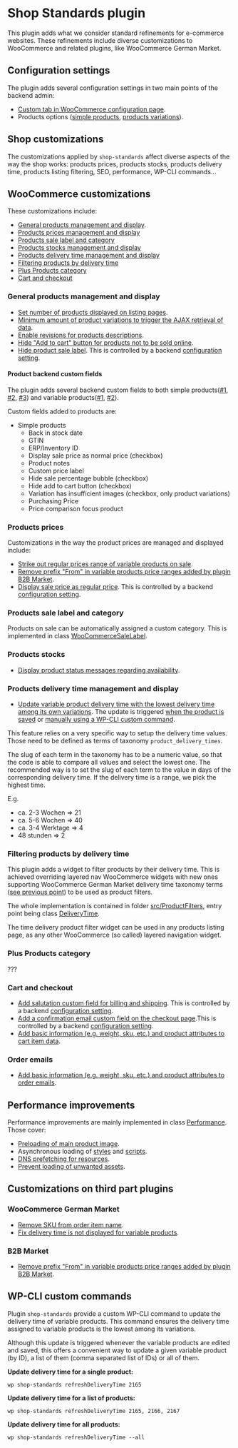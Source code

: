 # Shop Standards plugin

This plugin adds what we consider standard refinements for e-commerce websites. These refinements include diverse customizations to WooCommerce and related plugins, like WooCommerce German Market.

## Configuration settings

The plugin adds several configuration settings in two main points of the backend admin:
- [Custom tab in WooCommerce configuration page](https://github.com/netzstrategen/wordpress-shop-standards/blob/master/src/WooCommerce.php#L15).
- Products options ([simple products](https://github.com/netzstrategen/wordpress-shop-standards/blob/master/src/WooCommerce.php#L226), [products variations](https://github.com/netzstrategen/wordpress-shop-standards/blob/master/src/WooCommerce.php#L473)).

## Shop customizations

The customizations applied by `shop-standards` affect diverse aspects of the way the shop works: products prices, products stocks, products delivery time, products listing filtering, SEO, performance, WP-CLI commands...

## WooCommerce customizations
These customizations include:
- [General products management and display](#general-products-management-and-display).
- [Products prices management and display](#products-prices)
- [Products sale label and category](#products-sale-label-and-category)
- [Products stocks management and display](#products-stocks)
- [Products delivery time management and display](#products-delivery-time)
- [Filtering products by delivery time](#filtering-products-by-delivery-time)
- [Plus Products category](plus-products-category)
- [Cart and checkout](#cart-and-checkout)

### General products management and display
- [Set number of products displayed on listing pages](https://github.com/netzstrategen/wordpress-shop-standards/blob/master/src/WooCommerce.php#L188).
- [Minimum amount of product variations to trigger the AJAX retrieval of data](https://github.com/netzstrategen/wordpress-shop-standards/blob/master/src/WooCommerce.php#L133).
- [Enable revisions for products descriptions](https://github.com/netzstrategen/wordpress-shop-standards/blob/master/src/WooCommerce.php#L85).
- [Hide "Add to cart" button for products not to be sold online](https://github.com/netzstrategen/wordpress-shop-standards/blob/master/src/WooCommerce.php#L195).
- [Hide product sale label](https://github.com/netzstrategen/wordpress-shop-standards/blob/master/src/WooCommerce.php#L214). This is controlled by a backend [configuration setting](#configuration-settings).

#### Product backend custom fields

The plugin adds several backend custom fields to both simple products([#1](https://github.com/netzstrategen/wordpress-shop-standards/blob/a15cb7d86afc6a7808cee6e9177a0c2c604e6119/src/WooCommerce.php#L226), [#2](https://github.com/netzstrategen/wordpress-shop-standards/blob/a15cb7d86afc6a7808cee6e9177a0c2c604e6119/src/WooCommerce.php#L297), [#3](https://github.com/netzstrategen/wordpress-shop-standards/blob/a15cb7d86afc6a7808cee6e9177a0c2c604e6119/src/WooCommerce.php#L313)) and variable products([#1](https://github.com/netzstrategen/wordpress-shop-standards/blob/a15cb7d86afc6a7808cee6e9177a0c2c604e6119/src/WooCommerce.php#L473), [#2](https://github.com/netzstrategen/wordpress-shop-standards/blob/a15cb7d86afc6a7808cee6e9177a0c2c604e6119/src/WooCommerce.php#L535)).

Custom fields added to products are:
- Simple products
  - Back in stock date
  - GTIN
  - ERP/Inventory ID
  - Display sale price as normal price (checkbox)
  - Product notes
  - Custom price label
  - Hide sale percentage bubble (checkbox)
  - Hide add to cart button (checkbox)
  - Variation has insufficient images (checkbox, only product variations)
  - Purchasing Price
  - Price comparison focus product

### Products prices
Customizations in the way the product prices are managed and displayed include:
- [Strike out regular prices range of variable products on sale](https://github.com/netzstrategen/wordpress-shop-standards/blob/master/src/WooCommerce.php#L39).
- [Remove prefix "From" in variable products price ranges added by plugin B2B Market](https://github.com/netzstrategen/wordpress-shop-standards/blob/master/src/WooCommerce.php#L75).
- [Display sale price as regular price](https://github.com/netzstrategen/wordpress-shop-standards/blob/master/src/WooCommerce.php#L605). This is controlled by a backend [configuration setting](#configuration-settings).

### Products sale label and category
Products on sale can be automatically assigned a custom category. This is implemented in class [WooCommerceSaleLabel](https://github.com/netzstrategen/wordpress-shop-standards/blob/a15cb7d86afc6a7808cee6e9177a0c2c604e6119/src/WooCommerceSaleLabel.php#L13).

### Products stocks
- [Display product status messages regarding availability](https://github.com/netzstrategen/wordpress-shop-standards/blob/master/src/WooCommerce.php#L138).

### Products delivery time management and display
- [Update variable product delivery time with the lowest delivery time among its own variations](https://github.com/netzstrategen/wordpress-shop-standards/blob/master/src/Admin.php#L77). The update is triggered [when the product is saved](https://github.com/netzstrategen/wordpress-shop-standards/blob/a15cb7d86afc6a7808cee6e9177a0c2c604e6119/src/Plugin.php#L92) or [manually using a WP-CLI custom command](#wp-cli-custom-commands).

This feature relies on a very specific way to setup the delivery time values. Those need to be defined as terms of taxonomy `product_delivery_times`.

The slug of each term in the taxonomy has to be a numeric value, so that the code is able to compare all values and select the lowest one. The recommended way is to set the slug of each term to the value in days of the corresponding delivery  time. If the delivery time is a range, we pick the highest time.

E.g.
- ca. 2-3 Wochen => 21
- ca. 5-6 Wochen => 40
- ca. 3-4 Werktage => 4
- 48 stunden => 2

### Filtering products by delivery time
This plugin adds a widget to filter products by their delivery time. This is achieved overriding layered nav WooCommerce widgets with new ones supporting WooCommerce German Market delivery time taxonomy terms ([see previous point](products-delivery-time-management-and-display)) to be used as product filters.

The whole implementation is contained in folder [src/ProductFilters](https://github.com/netzstrategen/wordpress-shop-standards/tree/master/src/ProductFilters), entry point being class [DeliveryTime](https://github.com/netzstrategen/wordpress-shop-standards/blob/master/src/ProductFilters/DeliveryTime.php).

The time delivery product filter widget can be used in any products listing page, as any other WooCommerce (so called) layered navigation widget.

### Plus Products category
???

### Cart and checkout
- [Add salutation custom field for billing and shipping](https://github.com/netzstrategen/wordpress-shop-standards/blob/a15cb7d86afc6a7808cee6e9177a0c2c604e6119/src/WooCommerceSalutation.php#L54). This is controlled by a backend [configuration setting](https://github.com/netzstrategen/wordpress-shop-standards/blob/a15cb7d86afc6a7808cee6e9177a0c2c604e6119/src/WooCommerceSalutation.php#L33).
- [Add a confirmation email custom field on the checkout page](https://github.com/netzstrategen/wordpress-shop-standards/blob/a15cb7d86afc6a7808cee6e9177a0c2c604e6119/src/WooCommerceCheckout.php#L66).This is controlled by a backend [configuration setting](https://github.com/netzstrategen/wordpress-shop-standards/blob/a15cb7d86afc6a7808cee6e9177a0c2c604e6119/src/WooCommerceCheckout.php#L38).
- [Add basic information (e.g. weight, sku, etc.) and product attributes to cart item data](https://github.com/netzstrategen/wordpress-shop-standards/blob/a15cb7d86afc6a7808cee6e9177a0c2c604e6119/src/WooCommerce.php#L673).

### Order emails
- [Add basic information (e.g. weight, sku, etc.) and product attributes to order emails](https://github.com/netzstrategen/wordpress-shop-standards/blob/a15cb7d86afc6a7808cee6e9177a0c2c604e6119/src/WooCommerce.php#L725).

## Performance improvements

Performance improvements are mainly implemented in class [Performance](https://github.com/netzstrategen/wordpress-shop-standards/blob/master/src/Performance.php). Those cover:
- [Preloading of main product image](https://github.com/netzstrategen/wordpress-shop-standards/blob/master/src/WooCommerce.php#L410).
- Asynchronous loading of [styles](https://github.com/netzstrategen/wordpress-shop-standards/blob/master/src/Performance.php#L84) and [scripts](https://github.com/netzstrategen/wordpress-shop-standards/blob/master/src/Performance.php#L124).
- [DNS prefetching for resources](https://github.com/netzstrategen/wordpress-shop-standards/blob/master/src/Performance.php#L147).
- [Prevent loading of unwanted assets](https://github.com/netzstrategen/wordpress-shop-standards/blob/master/src/Performance.php#L59).

## Customizations on third part plugins

### WooCommerce German Market

- [Remove SKU from order item name](https://github.com/netzstrategen/wordpress-shop-standards/blob/a15cb7d86afc6a7808cee6e9177a0c2c604e6119/src/WooCommerce.php#L778).
- [Fix delivery time is not displayed for variable products](https://github.com/netzstrategen/wordpress-shop-standards/blob/a15cb7d86afc6a7808cee6e9177a0c2c604e6119/src/WooCommerce.php#L969).

### B2B Market

- [Remove prefix "From" in variable products price ranges added by plugin B2B Market](https://github.com/netzstrategen/wordpress-shop-standards/blob/master/src/WooCommerce.php#L75).

## WP-CLI custom commands
Plugin `shop-standards` provide a custom WP-CLI command to update the delivery time of variable products. This command ensures the delivery time assigned to variable products is the lowest among its variations.

Although this update is triggered whenever the variable products are edited and saved, this offers a convenient way to update a given variable product (by ID), a list of them (comma separated list of IDs) or all of them.

__Update delivery time for a single product:__

```wp shop-standards refreshDeliveryTime 2165```

__Update delivery time for a list of products:__

```wp shop-standards refreshDeliveryTime 2165, 2166, 2167```

__Update delivery time for all products:__

```wp shop-standards refreshDeliveryTime --all```
